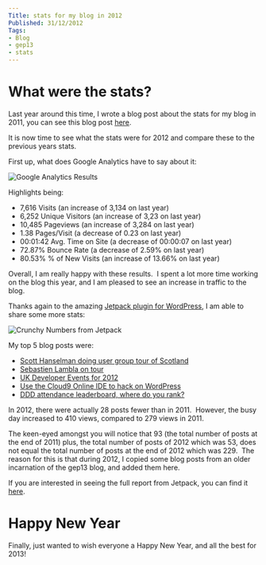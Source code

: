 ```yaml
---
Title: stats for my blog in 2012
Published: 31/12/2012
Tags:
- Blog
- gep13
- stats
---
```


# What were the stats?

Last year around this time, I wrote a blog post about the stats for my blog in 2011, you can see this blog post [here](http://www.gep13.co.uk/blog/stats-for-my-blog-in-2011/).

It is now time to see what the stats were for 2012 and compare these to the previous years stats.

First up, what does Google Analytics have to say about it:

![Google Analytics Results](https://gep13wpstorage.blob.core.windows.net/gep13/2012/12/31/Google_Analytics_Results.png)

Highlights being:

- 7,616 Visits (an increase of 3,134 on last year)
- 6,252 Unique Visitors (an increase of 3,23 on last year)
- 10,485 Pageviews (an increase of 3,284 on last year)
- 1.38 Pages/Visit (a decrease of 0.23 on last year)
- 00:01:42 Avg. Time on Site (a decrease of 00:00:07 on last year)
- 72.87% Bounce Rate (a decrease of 2.59% on last year)
- 80.53% % of New Visits (an increase of 13.66% on last year)

Overall, I am really happy with these results.  I spent a lot more time working on the blog this year, and I am pleased to see an increase in traffic to the blog.

Thanks again to the amazing [Jetpack plugin for WordPress](http://wordpress.org/extend/plugins/jetpack/), I am able to share some more stats:

![Crunchy Numbers from Jetpack](https://gep13wpstorage.blob.core.windows.net/gep13/2012/12/31/Crunchy_Numbers_from_Jetpack.png)

My top 5 blog posts were:

- [Scott Hanselman doing user group tour of Scotland](http://www.gep13.co.uk/blog/scott-hanselman-doing-user-group-tour-of-scotland/)
- [Sebastien Lambla on tour](http://www.gep13.co.uk/blog/sebastien-lambla-on-tour/)
- [UK Developer Events for 2012](http://www.gep13.co.uk/blog/uk-developer-events-for-2012/)
- [Use the Cloud9 Online IDE to hack on WordPress](http://www.gep13.co.uk/blog/use-the-cloud9-online-ide-to-hack-on-wordpress/)
- [DDD attendance leaderboard, where do you rank?](http://www.gep13.co.uk/blog/ddd-attendance-leaderboard-where-do-you-rank/)

In 2012, there were actually 28 posts fewer than in 2011.  However, the busy day increased to 410 views, compared to 279 views in 2011.

The keen-eyed amongst you will notice that 93 (the total number of posts at the end of 2011) plus, the total number of posts of 2012 which was 53, does not equal the total number of posts at the end of 2012 which was 229.  The reason for this is that during 2012, I copied some blog posts from an older incarnation of the gep13 blog, and added them here.

If you are interested in seeing the full report from Jetpack, you can find it [here](http://jetpack.me/annual-report/23095201/2012/).

# Happy New Year

Finally, just wanted to wish everyone a Happy New Year, and all the best for 2013!
